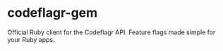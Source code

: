 # codeflagr-gem
Official Ruby client for the Codeflagr API. Feature flags made simple for your Ruby apps.
